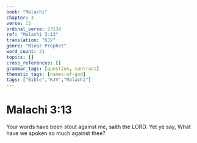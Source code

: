 ```yaml
---
book: "Malachi"
chapter: 3
verse: 13
ordinal_verse: 23134
ref: "Malachi 3:13"
translation: "KJV"
genre: "Minor Prophet"
word_count: 21
topics: []
cross_references: []
grammar_tags: [question, contrast]
thematic_tags: [names-of-god]
tags: ["Bible","KJV","Malachi"]
---
```


# Malachi 3:13

Your words have been stout against me, saith the LORD. Yet ye say, What have we spoken so much against thee?
